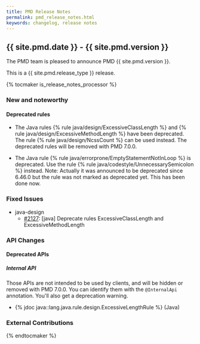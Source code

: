 ```yaml
---
title: PMD Release Notes
permalink: pmd_release_notes.html
keywords: changelog, release notes
---
```


## {{ site.pmd.date }} - {{ site.pmd.version }}

The PMD team is pleased to announce PMD {{ site.pmd.version }}.

This is a {{ site.pmd.release_type }} release.

{% tocmaker is_release_notes_processor %}

### New and noteworthy

#### Deprecated rules

* The Java rules {% rule java/design/ExcessiveClassLength %} and {% rule java/design/ExcessiveMethodLength %}
  have been deprecated. The rule {% rule java/design/NcssCount %} can be used instead.
  The deprecated rules will be removed with PMD 7.0.0.

* The Java rule {% rule java/errorprone/EmptyStatementNotInLoop %} is deprecated.
  Use the rule {% rule java/codestyle/UnnecessarySemicolon %} instead.
  Note: Actually it was announced to be deprecated since 6.46.0 but the rule was not marked as deprecated yet.
  This has been done now.

### Fixed Issues

* java-design
    * [#2127](https://github.com/pmd/pmd/issues/2127): \[java] Deprecate rules ExcessiveClassLength and ExcessiveMethodLength

### API Changes

#### Deprecated APIs

##### Internal API

Those APIs are not intended to be used by clients, and will be hidden or removed with PMD 7.0.0. You can identify
them with the `@InternalApi` annotation. You'll also get a deprecation warning.

* {% jdoc java::lang.java.rule.design.ExcessiveLengthRule %} (Java)

### External Contributions

{% endtocmaker %}

